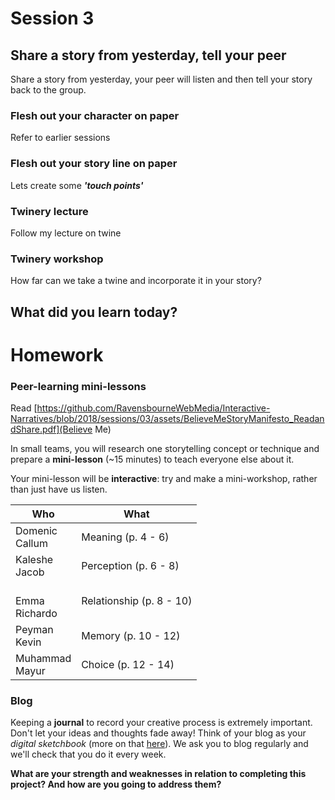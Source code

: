 # Session 3

## Share a story from yesterday, tell your peer

Share a story from yesterday, your peer will listen and then tell your story back to the group.


### Flesh out your character on paper

Refer to earlier sessions

### Flesh out your story line on paper

Lets create some ***'touch points'***

### Twinery lecture

Follow my lecture on twine


### Twinery workshop

How far can we take a twine and incorporate it in your story?

## What did you learn today?


# Homework

### Peer-learning mini-lessons

Read [https://github.com/RavensbourneWebMedia/Interactive-Narratives/blob/2018/sessions/03/assets/BelieveMeStoryManifesto_ReadandShare.pdf](Believe Me)


In small teams, you will research one storytelling concept or technique and prepare a **mini-lesson** (~15 minutes) to teach everyone else about it.

Your mini-lesson will be **interactive**: try and make a mini-workshop, rather than just have us listen.

Who | What
--- | -----------
Domenic<br>Callum  | Meaning (p. 4 - 6)
Kaleshe<br>Jacob | Perception (p. 6 - 8)
<br>Emma<br>Richardo  | Relationship (p. 8 - 10)
Peyman<br>Kevin  | Memory (p. 10 - 12)
Muhammad<br>Mayur | Choice (p. 12 - 14)

### Blog

Keeping a **journal** to record your creative process is extremely important. Don't let your ideas and thoughts fade away! Think of your blog as your *digital sketchbook* (more on that [here](https://github.com/RavensbourneWebMedia/Blogging#why-blogging)). We ask you to blog regularly and we'll check that you do it every week.

**What are your strength and weaknesses in relation to completing this project? And how are you going to address them?**
